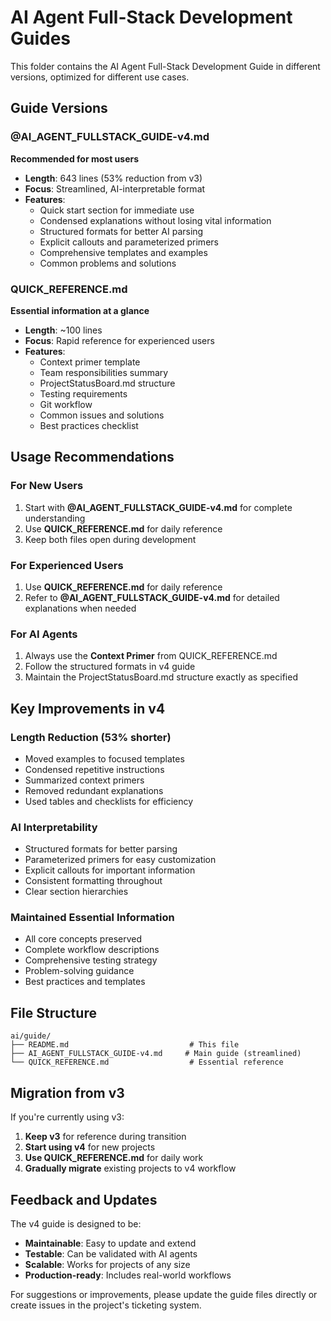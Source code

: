# AI Agent Full-Stack Development Guides

This folder contains the AI Agent Full-Stack Development Guide in different versions, optimized for different use cases.

## Guide Versions

### @AI_AGENT_FULLSTACK_GUIDE-v4.md
**Recommended for most users**
- **Length**: 643 lines (53% reduction from v3)
- **Focus**: Streamlined, AI-interpretable format
- **Features**:
  - Quick start section for immediate use
  - Condensed explanations without losing vital information
  - Structured formats for better AI parsing
  - Explicit callouts and parameterized primers
  - Comprehensive templates and examples
  - Common problems and solutions

### QUICK_REFERENCE.md
**Essential information at a glance**
- **Length**: ~100 lines
- **Focus**: Rapid reference for experienced users
- **Features**:
  - Context primer template
  - Team responsibilities summary
  - ProjectStatusBoard.md structure
  - Testing requirements
  - Git workflow
  - Common issues and solutions
  - Best practices checklist

## Usage Recommendations

### For New Users
1. Start with **@AI_AGENT_FULLSTACK_GUIDE-v4.md** for complete understanding
2. Use **QUICK_REFERENCE.md** for daily reference
3. Keep both files open during development

### For Experienced Users
1. Use **QUICK_REFERENCE.md** for daily reference
2. Refer to **@AI_AGENT_FULLSTACK_GUIDE-v4.md** for detailed explanations when needed

### For AI Agents
1. Always use the **Context Primer** from QUICK_REFERENCE.md
2. Follow the structured formats in v4 guide
3. Maintain the ProjectStatusBoard.md structure exactly as specified

## Key Improvements in v4

### Length Reduction (53% shorter)
- Moved examples to focused templates
- Condensed repetitive instructions
- Summarized context primers
- Removed redundant explanations
- Used tables and checklists for efficiency

### AI Interpretability
- Structured formats for better parsing
- Parameterized primers for easy customization
- Explicit callouts for important information
- Consistent formatting throughout
- Clear section hierarchies

### Maintained Essential Information
- All core concepts preserved
- Complete workflow descriptions
- Comprehensive testing strategy
- Problem-solving guidance
- Best practices and templates

## File Structure
 ```
 ai/guide/
 ├── README.md                           # This file
 ├── AI_AGENT_FULLSTACK_GUIDE-v4.md     # Main guide (streamlined)
 └── QUICK_REFERENCE.md                  # Essential reference
 ```

## Migration from v3

If you're currently using v3:
1. **Keep v3** for reference during transition
2. **Start using v4** for new projects
3. **Use QUICK_REFERENCE.md** for daily work
4. **Gradually migrate** existing projects to v4 workflow

## Feedback and Updates

The v4 guide is designed to be:
- **Maintainable**: Easy to update and extend
- **Testable**: Can be validated with AI agents
- **Scalable**: Works for projects of any size
- **Production-ready**: Includes real-world workflows

For suggestions or improvements, please update the guide files directly or create issues in the project's ticketing system. 